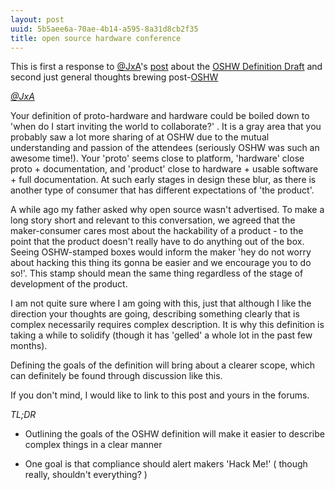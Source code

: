 ```yaml
---
layout: post
uuid: 5b5aee6a-70ae-4b14-a595-8a31d8cb2f35
title: open source hardware conference
---
```


This is first a response to [@JxA][twitter]'s [post] about the [OSHW Definition
Draft][definition] and second just general thoughts brewing post-[OSHW][oshw]

_[@JxA][twitter]_

Your definition of proto-hardware and hardware could be boiled down to 'when do
I start inviting the world to collaborate?' .  It is a gray area that you
probably saw a lot more sharing of at OSHW due to the mutual understanding and
passion of the attendees (seriously OSHW was such an awesome time!). Your
'proto' seems close to platform, 'hardware' close proto + documentation, and
'product' close to hardware +  usable software + full documentation. At such
early stages in design these blur, as there is another type of consumer that has
different expectations of 'the product'.


A while ago my father asked why open source wasn't advertised. To make a long
story short and relevant to this conversation, we agreed that the maker-consumer
cares most about the hackability of a product - to the point that the product
doesn't really have to do anything out of the box. Seeing OSHW-stamped boxes
would inform the maker 'hey do not worry about hacking this thing its gonna be
easier and we encourage you to do so!'. This stamp should mean the same thing
regardless of the stage of development of the product.


I am not quite sure where I am going with this, just that although I like the
direction your thoughts are going, describing something clearly that is complex
necessarily requires complex description. It is why this definition is taking a
while to solidify (though it has 'gelled' a whole lot in the past few months).


Defining the goals of the definition will bring about a clearer scope, which can
definitely be found through discussion like this.

If you don't mind, I would like to link to this post and yours in the forums.

_TL;DR_

  * Outlining the goals of the OSHW definition will make it easier to describe
  complex things in a clear manner

  * One goal is that compliance should alert makers 'Hack Me!' ( though really,
  shouldn't everything? )


[twitter]: http://twitter.com/jxa
[definition]: http://www.openhardwaresummit.com
[oshw]: http://www.openhardwaresummit.com
[post]: http://www.outdoortechnologist.com/2010/11/12/open-x-x-protohardware-hardware-product-module-block-y/
